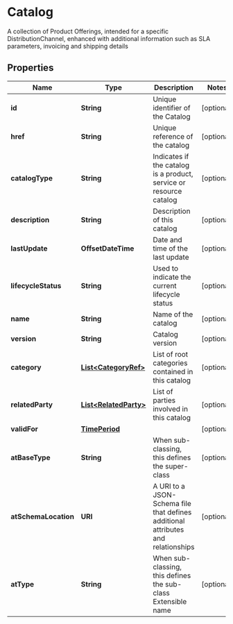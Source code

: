 

# Catalog

A collection of Product Offerings, intended for a specific DistributionChannel, enhanced with additional information such as SLA parameters, invoicing and shipping details
## Properties

Name | Type | Description | Notes
------------ | ------------- | ------------- | -------------
**id** | **String** | Unique identifier of the Catalog |  [optional]
**href** | **String** | Unique reference of the catalog |  [optional]
**catalogType** | **String** | Indicates if the catalog is a product, service or resource catalog |  [optional]
**description** | **String** | Description of this catalog |  [optional]
**lastUpdate** | **OffsetDateTime** | Date and time of the last update |  [optional]
**lifecycleStatus** | **String** | Used to indicate the current lifecycle status |  [optional]
**name** | **String** | Name of the catalog |  [optional]
**version** | **String** | Catalog version |  [optional]
**category** | [**List&lt;CategoryRef&gt;**](CategoryRef.md) | List of root categories contained in this catalog |  [optional]
**relatedParty** | [**List&lt;RelatedParty&gt;**](RelatedParty.md) | List of parties involved in this catalog |  [optional]
**validFor** | [**TimePeriod**](TimePeriod.md) |  |  [optional]
**atBaseType** | **String** | When sub-classing, this defines the super-class |  [optional]
**atSchemaLocation** | **URI** | A URI to a JSON-Schema file that defines additional attributes and relationships |  [optional]
**atType** | **String** | When sub-classing, this defines the sub-class Extensible name |  [optional]



